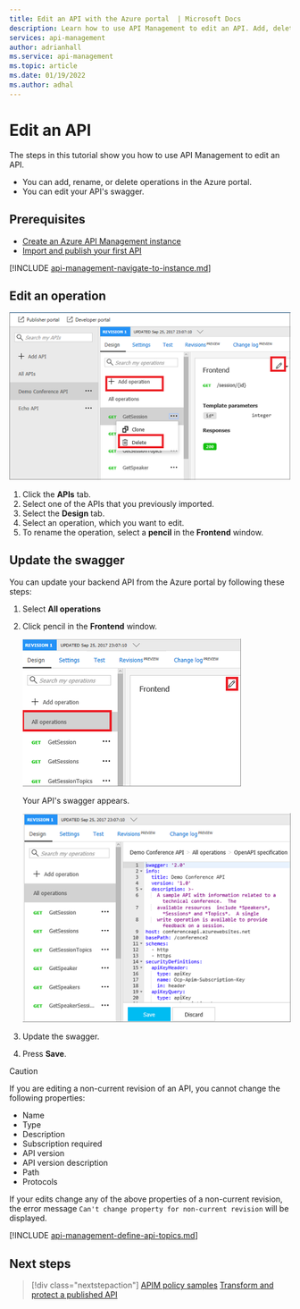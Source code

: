 ```yaml
---
title: Edit an API with the Azure portal  | Microsoft Docs
description: Learn how to use API Management to edit an API. Add, delete, or rename operations in the APIM instance, or edit the API's swagger.
services: api-management
author: adrianhall
ms.service: api-management
ms.topic: article
ms.date: 01/19/2022
ms.author: adhal
---
```

# Edit an API

The steps in this tutorial show you how to use API Management to edit an API.

+ You can add, rename, or delete operations in the Azure portal.
+ You can edit your API's swagger.

## Prerequisites

+ [Create an Azure API Management instance](get-started-create-service-instance.md)
+ [Import and publish your first API](import-and-publish.md)

[!INCLUDE [api-management-navigate-to-instance.md](../../includes/api-management-navigate-to-instance.md)]

## Edit an operation

![Screenshot that highlights the process for editing an API in API Management.](./media/edit-api/edit-api001.png)

1. Click the **APIs** tab.
2. Select one of the APIs that you previously imported.
3. Select the **Design** tab.
4. Select an operation, which you want to edit.
5. To rename the operation, select a **pencil** in the **Frontend** window.

## Update the swagger

You can update your backend API from the Azure portal by following these steps:

1. Select **All operations**
2. Click pencil in the **Frontend** window.

    ![Screenshot that highlights the pencil icon in the Frontend screen.](./media/edit-api/edit-api002.png)

    Your API's swagger appears.

    ![Edit an api](./media/edit-api/edit-api003.png)

3. Update the swagger.
4. Press **Save**.

> [!CAUTION]
> If you are editing a non-current revision of an API, you cannot change the following properties:
>
> * Name
> * Type
> * Description
> * Subscription required
> * API version
> * API version description
> * Path
> * Protocols
>
> If your edits change any of the above properties of a non-current revision, the error message 
> `Can't change property for non-current revision` will be displayed.

[!INCLUDE [api-management-define-api-topics.md](../../includes/api-management-define-api-topics.md)]

## Next steps

> [!div class="nextstepaction"]
> [APIM policy samples](./policy-reference.md)
> [Transform and protect a published API](transform-api.md)
